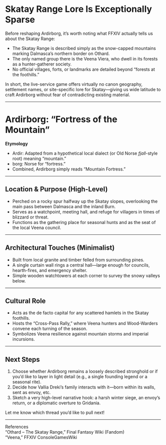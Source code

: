 # Skatay Range Lore Is Exceptionally Sparse

Before reshaping Ardirborg, it’s worth noting what FFXIV actually tells us about the Skatay Range:

- The Skatay Range is described simply as the snow-capped mountains marking Dalmasca’s northern border on Othard.
- The only named group there is the Veena Viera, who dwell in its forests as a hunter-gatherer society.
- No official villages, forts, or landmarks are detailed beyond “forests at the foothills.”

In short, the live-service game offers virtually no canon geography, settlement names, or site-specific lore for Skatay—giving us wide latitude to craft Ardirborg without fear of contradicting existing material.

---

# Ardirborg: “Fortress of the Mountain”

**Etymology**

- Ardir: Adapted from a hypothetical local dialect (or Old Norse _fjall_-style root) meaning “mountain.”
- borg: Norse for “fortress.”
- Combined, Ardirborg simply reads “Mountain Fortress.”

---

## Location & Purpose (High-Level)

- Perched on a rocky spur halfway up the Skatay slopes, overlooking the main pass between Dalmasca and the inland Burn.
- Serves as a watchpoint, meeting hall, and refuge for villagers in times of blizzard or threat.
- Functions as the gathering place for seasonal hunts and as the seat of the local Veena council.

---

## Architectural Touches (Minimalist)

- Built from local granite and timber felled from surrounding pines.
- A single curtain wall rings a central hall—large enough for councils, hearth-fires, and emergency shelter.
- Simple wooden watchtowers at each corner to survey the snowy valleys below.

---

## Cultural Role

- Acts as the de facto capital for any scattered hamlets in the Skatay foothills.
- Hosts the “Cross-Pass Rally,” where Veena hunters and Wood-Warders convene each turning of the season.
- Symbolizes Veena resilience against mountain storms and imperial incursions.

---

## Next Steps

1. Choose whether Ardirborg remains a loosely described stronghold or if you’d like to layer in light detail (e.g., a single founding legend or a seasonal rite).
2. Decide how Vallia Dreki’s family interacts with it—born within its walls, sent as envoy, etc.
3. Sketch a very high-level narrative hook: a harsh winter siege, an envoy’s return, or a diplomatic overture to Gridania.

Let me know which thread you’d like to pull next!

---

References  
“Othard – The Skatay Range,” Final Fantasy Wiki (Fandom)  
“Veena,” FFXIV ConsoleGamesWiki